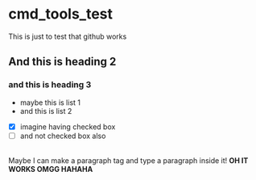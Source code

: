 # cmd_tools_test
This is just to test that github works

## And this is heading 2
### and this is heading 3
- maybe this is list 1
- and this is list 2
- [x] imagine having checked box
- [ ] and not checked box also 
<br /><br />
<p>Maybe I can make a paragraph tag and type a paragraph inside it! <strong>OH IT WORKS OMGG HAHAHA</strong></p>
